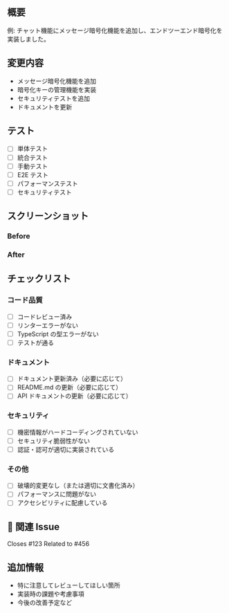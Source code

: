 ## 概要

<!-- このプルリクエストで何を変更したか簡潔に説明してください -->

例: チャット機能にメッセージ暗号化機能を追加し、エンドツーエンド暗号化を実装しました。

## 変更内容

<!-- 具体的な変更点を箇条書きで記載してください -->

- メッセージ暗号化機能を追加
- 暗号化キーの管理機能を実装
- セキュリティテストを追加
- ドキュメントを更新

## テスト

<!-- 実行したテストにチェックを入れてください -->

- [ ] 単体テスト
- [ ] 統合テスト
- [ ] 手動テスト
- [ ] E2E テスト
- [ ] パフォーマンステスト
- [ ] セキュリティテスト

## スクリーンショット

<!-- UI変更がある場合はスクリーンショットを添付してください -->

### Before

<!-- 変更前のスクリーンショット -->

### After

<!-- 変更後のスクリーンショット -->

## チェックリスト

### コード品質

- [ ] コードレビュー済み
- [ ] リンターエラーがない
- [ ] TypeScript の型エラーがない
- [ ] テストが通る

### ドキュメント

- [ ] ドキュメント更新済み（必要に応じて）
- [ ] README.md の更新（必要に応じて）
- [ ] API ドキュメントの更新（必要に応じて）

### セキュリティ

- [ ] 機密情報がハードコーディングされていない
- [ ] セキュリティ脆弱性がない
- [ ] 認証・認可が適切に実装されている

### その他

- [ ] 破壊的変更なし（または適切に文書化済み）
- [ ] パフォーマンスに問題がない
- [ ] アクセシビリティに配慮している

## 🔗 関連 Issue

<!-- 関連するIssue番号を記載してください -->

Closes #123
Related to #456

## 追加情報

<!-- レビュアーに伝えたい追加情報があれば記載してください -->

- 特に注意してレビューしてほしい箇所
- 実装時の課題や考慮事項
- 今後の改善予定など
